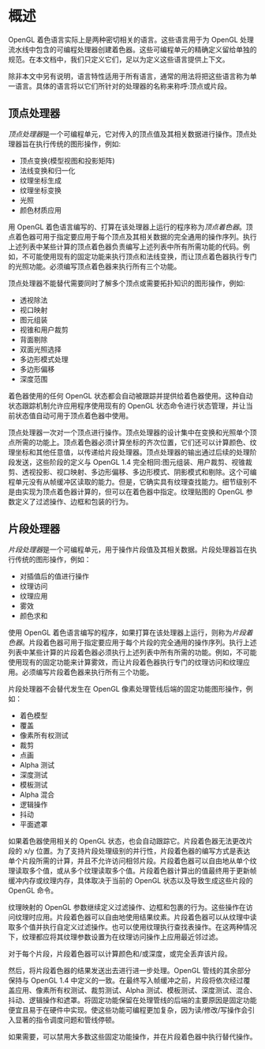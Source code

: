 # 概述

OpenGL 着色语言实际上是两种密切相关的语言。这些语言用于为 OpenGL 处理流水线中包含的可编程处理器创建着色器。这些可编程单元的精确定义留给单独的规范。在本文档中，我们只定义它们，足以为定义这些语言提供上下文。

除非本文中另有说明，语言特性适用于所有语言，通常的用法将把这些语言称为单一语言。具体的语言将以它们所针对的处理器的名称来称呼:顶点或片段。

## 顶点处理器

*顶点处理器*是一个可编程单元，它对传入的顶点值及其相关数据进行操作。顶点处理器旨在执行传统的图形操作，例如:

- 顶点变换(模型视图和投影矩阵)
- 法线变换和归一化
- 纹理坐标生成
- 纹理坐标变换
- 光照
- 颜色材质应用

用 OpenGL 着色语言编写的、打算在该处理器上运行的程序称为*顶点着色器*。顶点着色器可用于指定要应用于每个顶点及其相关数据的完全通用的操作序列。执行上述列表中某些计算的顶点着色器负责编写上述列表中所有所需功能的代码。例如，不可能使用现有的固定功能来执行顶点和法线变换，而让顶点着色器执行专门的光照功能。必须编写顶点着色器来执行所有三个功能。

顶点处理器不能替代需要同时了解多个顶点或需要拓扑知识的图形操作，例如:

- 透视除法
- 视口映射
- 图元组装
- 视锥和用户裁剪
- 背面剔除
- 双面光照选择
- 多边形模式处理
- 多边形偏移
- 深度范围

着色器使用的任何 OpenGL 状态都会自动被跟踪并提供给着色器使用。这种自动状态跟踪机制允许应用程序使用现有的 OpenGL 状态命令进行状态管理，并让当前状态值自动可用于顶点着色器中使用。

顶点处理器一次对一个顶点进行操作。顶点处理器的设计集中在变换和光照单个顶点所需的功能上。顶点着色器必须计算坐标的齐次位置，它们还可以计算颜色、纹理坐标和其他任意值，以传递给片段处理器。顶点处理器的输出通过后续的处理阶段发送，这些阶段的定义与 OpenGL 1.4 完全相同:图元组装、用户裁剪、视锥裁剪、透视投影、视口映射、多边形偏移、多边形模式、阴影模式和剔除。这个可编程单元没有从帧缓冲区读取的能力。但是，它确实具有纹理查找能力。细节级别不是由实现为顶点着色器计算的，但可以在着色器中指定。纹理贴图的 OpenGL 参数定义了过滤操作、边框和包装的行为。

## 片段处理器

*片段处理器*是一个可编程单元，用于操作片段值及其相关数据。片段处理器旨在执行传统的图形操作，例如：

- 对插值后的值进行操作
- 纹理访问
- 纹理应用
- 雾效
- 颜色求和

使用 OpenGL 着色语言编写的程序，如果打算在该处理器上运行，则称为*片段着色器*。片段着色器可用于指定要应用于每个片段的完全通用的操作序列。执行上述列表中某些计算的片段着色器必须执行上述列表中所有所需的功能。例如，不可能使用现有的固定功能来计算雾效，而让片段着色器执行专门的纹理访问和纹理应用。必须编写片段着色器来执行所有三个功能。

片段处理器不会替代发生在 OpenGL 像素处理管线后端的固定功能图形操作，例如：

- 着色模型
- 覆盖
- 像素所有权测试
- 裁剪
- 点画
- Alpha 测试
- 深度测试
- 模板测试
- Alpha 混合
- 逻辑操作
- 抖动
- 平面遮罩

如果着色器使用相关的 OpenGL 状态，也会自动跟踪它。片段着色器无法更改片段的 x/y 位置。为了支持片段处理级别的并行性，片段着色器的编写方式是表达单个片段所需的计算，并且不允许访问相邻片段。片段着色器可以自由地从单个纹理读取多个值，或从多个纹理读取多个值。片段着色器计算出的值最终用于更新帧缓冲内存或纹理内存，具体取决于当前的 OpenGL 状态以及导致生成这些片段的 OpenGL 命令。

纹理映射的 OpenGL 参数继续定义过滤操作、边框和包裹的行为。这些操作在访问纹理时应用。片段着色器可以自由地使用结果纹素。片段着色器可以从纹理中读取多个值并执行自定义过滤操作。也可以使用纹理执行查找表操作。在这两种情况下，纹理都应将其纹理参数设置为在纹理访问操作上应用最近邻过滤。

对于每个片段，片段着色器可以计算颜色和/或深度，或完全丢弃该片段。

然后，将片段着色器的结果发送出去进行进一步处理。OpenGL 管线的其余部分保持与 OpenGL 1.4 中定义的一致。在最终写入帧缓冲之前，片段将依次经过覆盖应用、像素所有权测试、裁剪测试、Alpha 测试、模板测试、深度测试、混合、抖动、逻辑操作和遮罩。将固定功能保留在处理管线的后端的主要原因是固定功能便宜且易于在硬件中实现。使这些功能可编程更加复杂，因为读/修改/写操作会引入显著的指令调度问题和管线停顿。

如果需要，可以禁用大多数这些固定功能操作，并在片段着色器中执行替代操作。
